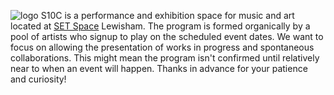 ![logo](/img/s10c_door.JPG)
S10C is a performance and exhibition space for music and art located at [SET Space](https://setspace.uk/) Lewisham. The program is formed organically by a pool of artists who signup to play on the scheduled event dates. We want to focus on allowing the presentation of works in progress and spontaneous collaborations. This might mean the program isn't confirmed until relatively near to when an event will happen. Thanks in advance for your patience and curiosity!

